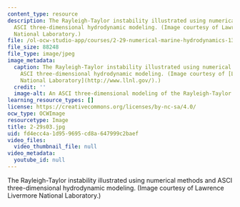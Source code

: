 ```yaml
---
content_type: resource
description: The Rayleigh-Taylor instability illustrated using numerical methods and
  ASCI three-dimensional hydrodynamic modeling. (Image courtesy of Lawrence Livermore
  National Laboratory.)
file: /ol-ocw-studio-app/courses/2-29-numerical-marine-hydrodynamics-13-024-spring-2003/fd4ecc4a1d959695cd8a647999c2baef_2-29s03.jpg
file_size: 88248
file_type: image/jpeg
image_metadata:
  caption: The Rayleigh-Taylor instability illustrated using numerical methods and
    ASCI three-dimensional hydrodynamic modeling. (Image courtesy of [Lawrence Livermore
    National Laboratory](http://www.llnl.gov/).)
  credit: ''
  image-alt: An ASCI three-dimensional modeling of the Rayleigh-Taylor instability.
learning_resource_types: []
license: https://creativecommons.org/licenses/by-nc-sa/4.0/
ocw_type: OCWImage
resourcetype: Image
title: 2-29s03.jpg
uid: fd4ecc4a-1d95-9695-cd8a-647999c2baef
video_files:
  video_thumbnail_file: null
video_metadata:
  youtube_id: null
---
```

The Rayleigh-Taylor instability illustrated using numerical methods and ASCI three-dimensional hydrodynamic modeling. (Image courtesy of Lawrence Livermore National Laboratory.)